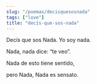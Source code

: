 ```yaml
---
slug: "/poemas/decisquesosnada"
tags: ["love"]
title: "decís-que-sos-nada"
---
```

Decís que sos Nada. Yo soy nada.

Nada, nada dice: “te veo”.

Nada de esto tiene sentido, 

pero Nada, Nada es sensato.